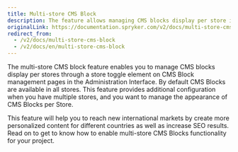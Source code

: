 ```yaml
---
title: Multi-store CMS Block
description: The feature allows managing CMS blocks display per store in the Back Office.
originalLink: https://documentation.spryker.com/v2/docs/multi-store-cms-block
redirect_from:
  - /v2/docs/multi-store-cms-block
  - /v2/docs/en/multi-store-cms-block
---
```


The multi-store CMS block feature enables you to manage CMS blocks display per stores through a store toggle element on CMS Block management pages in the Administration Interface. By default CMS Blocks are available in all stores. This feature provides additional configuration when
you have multiple stores,
and you want to manage the appearance of CMS Blocks per Store.

This feature will help you to reach new international markets by create more personalized content for different countries as well as increase SEO results.
Read on to get to know how to enable multi-store CMS Blocks functionality for your project.
